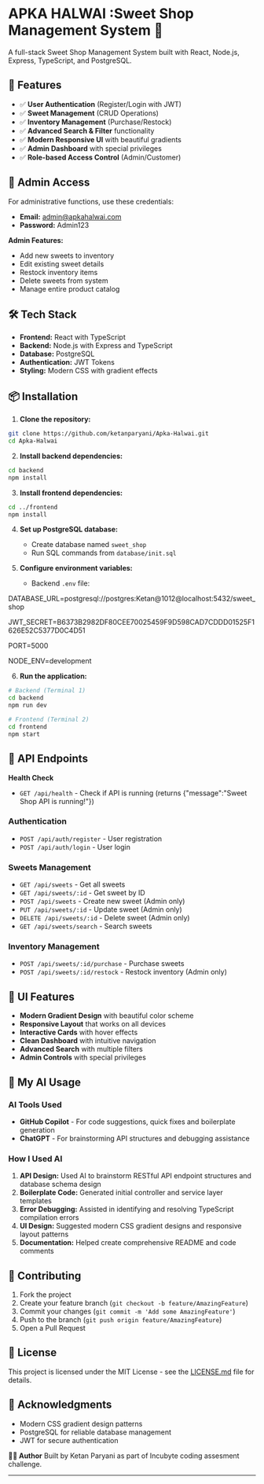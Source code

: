 # APKA HALWAI :Sweet Shop Management System 🍬

A full-stack Sweet Shop Management System built with React, Node.js, Express, TypeScript, and PostgreSQL.

## 🌟 Features

- ✅ **User Authentication** (Register/Login with JWT)
- ✅ **Sweet Management** (CRUD Operations)
- ✅ **Inventory Management** (Purchase/Restock)
- ✅ **Advanced Search & Filter** functionality
- ✅ **Modern Responsive UI** with beautiful gradients
- ✅ **Admin Dashboard** with special privileges
- ✅ **Role-based Access Control** (Admin/Customer)

## 👤 Admin Access

For administrative functions, use these credentials:
- **Email:** admin@apkahalwai.com
- **Password:** Admin123

**Admin Features:**
- Add new sweets to inventory
- Edit existing sweet details
- Restock inventory items
- Delete sweets from system
- Manage entire product catalog

## 🛠️ Tech Stack

- **Frontend:** React with TypeScript
- **Backend:** Node.js with Express and TypeScript
- **Database:** PostgreSQL
- **Authentication:** JWT Tokens
- **Styling:** Modern CSS with gradient effects

## 📦 Installation

1. **Clone the repository:**
```bash
git clone https://github.com/ketanparyani/Apka-Halwai.git
cd Apka-Halwai
```

2. **Install backend dependencies:**
```bash
cd backend
npm install
```

3. **Install frontend dependencies:**
```bash
cd ../frontend
npm install
```

4. **Set up PostgreSQL database:**
   - Create database named `sweet_shop`
   - Run SQL commands from `database/init.sql`

5. **Configure environment variables:**
   - Backend `.env` file:
      
DATABASE_URL=postgresql://postgres:Ketan@1012@localhost:5432/sweet_shop

JWT_SECRET=B6373B2982DF80CEE70025459F9D598CAD7CDDD01525F1626E52C5377D0C4D51 

PORT=5000

NODE_ENV=development
 

6. **Run the application:**
```bash
# Backend (Terminal 1)
cd backend
npm run dev

# Frontend (Terminal 2)
cd frontend
npm start
```

## 🚀 API Endpoints

**Health Check**
  - `GET /api/health` - Check if API is running (returns {"message":"Sweet Shop API is running!"})
### Authentication
- `POST /api/auth/register` - User registration
- `POST /api/auth/login` - User login

### Sweets Management
- `GET /api/sweets` - Get all sweets
- `GET /api/sweets/:id` - Get sweet by ID
- `POST /api/sweets` - Create new sweet (Admin only)
- `PUT /api/sweets/:id` - Update sweet (Admin only)
- `DELETE /api/sweets/:id` - Delete sweet (Admin only)
- `GET /api/sweets/search` - Search sweets

### Inventory Management
- `POST /api/sweets/:id/purchase` - Purchase sweets
- `POST /api/sweets/:id/restock` - Restock inventory (Admin only)

## 🎨 UI Features

- **Modern Gradient Design** with beautiful color scheme
- **Responsive Layout** that works on all devices
- **Interactive Cards** with hover effects
- **Clean Dashboard** with intuitive navigation
- **Advanced Search** with multiple filters
- **Admin Controls** with special privileges

## 🤖 My AI Usage

### AI Tools Used
- **GitHub Copilot** - For code suggestions, quick fixes and boilerplate generation
- **ChatGPT** - For brainstorming API structures and debugging assistance

### How I Used AI
1. **API Design:** Used AI to brainstorm RESTful API endpoint structures and database schema design
2. **Boilerplate Code:** Generated initial controller and service layer templates
3. **Error Debugging:** Assisted in identifying and resolving TypeScript compilation errors
4. **UI Design:** Suggested modern CSS gradient designs and responsive layout patterns
5. **Documentation:** Helped create comprehensive README and code comments


## 🤝 Contributing

1. Fork the project
2. Create your feature branch (`git checkout -b feature/AmazingFeature`)
3. Commit your changes (`git commit -m 'Add some AmazingFeature'`)
4. Push to the branch (`git push origin feature/AmazingFeature`)
5. Open a Pull Request

## 📄 License

This project is licensed under the MIT License - see the [LICENSE.md](LICENSE.md) file for details.

## 🙏 Acknowledgments

- Modern CSS gradient design patterns
- PostgreSQL for reliable database management
- JWT for secure authentication

**👨‍💻 Author**
Built by Ketan Paryani as part of Incubyte coding assesment challenge.

---

